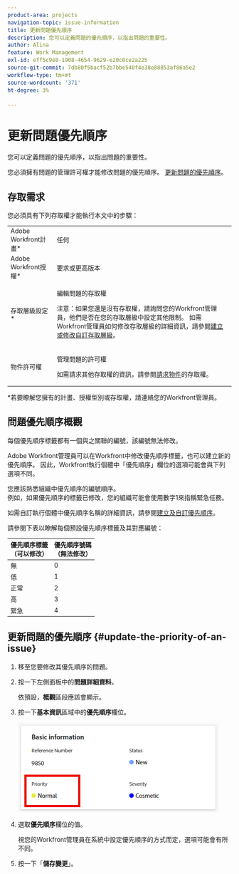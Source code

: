 ```yaml
---
product-area: projects
navigation-topic: issue-information
title: 更新問題優先順序
description: 您可以定義問題的優先順序，以指出問題的重要性。
author: Alina
feature: Work Management
exl-id: eff5c9e8-1908-4654-9629-e20c0ce2a225
source-git-commit: 7db80f5bacf52b7bbe540f4e38e88853af86a5e2
workflow-type: tm+mt
source-wordcount: '371'
ht-degree: 3%

---
```


# 更新問題優先順序

您可以定義問題的優先順序，以指出問題的重要性。

您必須擁有問題的管理許可權才能修改問題的優先順序。 [更新問題的優先順序](#update-the-priority-of-an-issue)。

## 存取需求

您必須具有下列存取權才能執行本文中的步驟：

<table style="table-layout:auto"> 
 <col> 
 <col> 
 <tbody> 
  <tr> 
   <td role="rowheader">Adobe Workfront計畫*</td> 
   <td> <p>任何 </p> </td> 
  </tr> 
  <tr> 
   <td role="rowheader">Adobe Workfront授權*</td> 
   <td> <p>要求或更高版本</p> </td> 
  </tr> 
  <tr> 
   <td role="rowheader">存取層級設定*</td> 
   <td> <p>編輯問題的存取權</p> <p>注意：如果您還是沒有存取權，請詢問您的Workfront管理員，他們是否在您的存取層級中設定其他限制。 如需Workfront管理員如何修改存取層級的詳細資訊，請參閱<a href="../../../administration-and-setup/add-users/configure-and-grant-access/create-modify-access-levels.md" class="MCXref xref">建立或修改自訂存取層級</a>。</p> </td> 
  </tr> 
  <tr> 
   <td role="rowheader">物件許可權</td> 
   <td> <p>管理問題的許可權</p> <p>如需請求其他存取權的資訊，請參閱<a href="../../../workfront-basics/grant-and-request-access-to-objects/request-access.md" class="MCXref xref">請求物件</a>的存取權。</p> </td> 
  </tr> 
 </tbody> 
</table>

&#42;若要瞭解您擁有的計畫、授權型別或存取權，請連絡您的Workfront管理員。

## 問題優先順序概觀

每個優先順序標籤都有一個與之關聯的編號，該編號無法修改。

Adobe Workfront管理員可以在Workfront中修改優先順序標籤，也可以建立新的優先順序。 因此，Workfront執行個體中「優先順序」欄位的選項可能會與下列選項不同。

您應該熟悉組織中優先順序的編號順序。\
例如，如果優先順序的標籤已修改，您的組織可能會使用數字1來指稱緊急任務。

如需自訂執行個體中優先順序名稱的詳細資訊，請參閱[建立及自訂優先順序](../../../administration-and-setup/customize-workfront/creating-custom-status-and-priority-labels/create-customize-priorities.md)。

請參閱下表以瞭解每個預設優先順序標籤及其對應編號：

<table style="table-layout:auto"> 
 <col> 
 <col> 
 <thead> 
  <tr> 
   <th>優先順序標籤<br> （可以修改） </th> 
   <th>優先順序號碼<br> （無法修改） </th> 
  </tr> 
 </thead> 
 <tbody> 
  <tr> 
   <td> 無 </td> 
   <td> 0 </td> 
  </tr> 
  <tr> 
   <td> 低 </td> 
   <td> 1 </td> 
  </tr> 
  <tr> 
   <td> 正常 </td> 
   <td> 2 </td> 
  </tr> 
  <tr> 
   <td> 高 </td> 
   <td> 3 </td> 
  </tr> 
  <tr> 
   <td> 緊急 </td> 
   <td> 4 </td> 
  </tr> 
 </tbody> 
</table>

## 更新問題的優先順序 {#update-the-priority-of-an-issue}

1. 移至您要修改其優先順序的問題。
1. 按一下左側面板中的&#x200B;**問題詳細資料**。

   依預設，**概觀**&#x200B;區段應該會顯示。

1. 按一下&#x200B;**基本資訊**&#x200B;區域中的&#x200B;**優先順序**&#x200B;欄位。

   ![問題優先順序](assets/issue-priority-field.png)

1. 選取&#x200B;**優先順序**&#x200B;欄位的值。

   視您的Workfront管理員在系統中設定優先順序的方式而定，選項可能會有所不同。

1. 按一下「**儲存變更**」。

